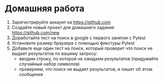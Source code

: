 # Домашняя работа
1. Зарегистрируйте аккаунт на https://github.com
2. Создайте новый проект для домашнего задания https://github.com/new
3. Доработайте тест на поиск в google с первого занятия с Pytest
4. Установите размер браузера с помощью фикстуры Pytest
5. Добавьте еще один тест на поиск, который проверит что поиск не выдает результатов по вашему запросу:
   - вводим строку, по которой не ожидаем результатов (придумайте случайный набор символов)
   - проверяем, что поиск не выдает результатов, и пишет об этом сообщение